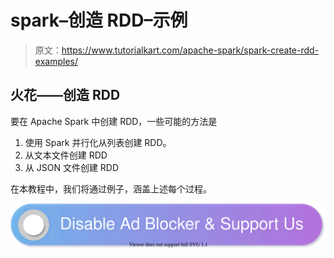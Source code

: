 # spark–创造 RDD–示例

> 原文：<https://www.tutorialkart.com/apache-spark/spark-create-rdd-examples/>

## 火花——创造 RDD

要在 Apache Spark 中创建 RDD，一些可能的方法是

1.  使用 Spark 并行化从列表<t>创建 RDD。</t>
2.  从文本文件创建 RDD
3.  从 JSON 文件创建 RDD

在本教程中，我们将通过例子，涵盖上述每个过程。

[![](img/925da31b32d6bc3827932f6c8afb11bb.png)](https://www.tutorialkart.com/)